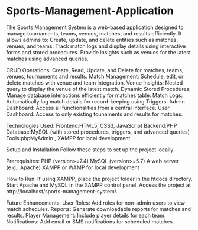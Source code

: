 # Sports-Management-Application
 The Sports Management System is a web-based application designed to manage tournaments, teams, venues, matches, and results efficiently. It allows admins to:  Create, update, and delete entities such as matches, venues, and teams. Track match logs and display details using interactive forms and stored procedures. Provide insights such as venues for the latest matches using advanced queries.

CRUD Operations:
Create, Read, Update, and Delete for matches, teams, venues, tournaments and results.
Match Management:
Schedule, edit, or delete matches with venue and team integration.
Venue Insights:
Nested query to display the venue of the latest match.
Dynamic Stored Procedures:
Manage database interactions efficiently for matches table.
Match Logs:
Automatically log match details for record-keeping using Triggers.
Admin Dashboard:
Access all functionalities from a central interface.
User Dashboard:
Access to only existing tounaments and results for matches.

Technologies Used:
Frontend:HTML5, CSS3, JavaScript
Backend:PHP
Database:MySQL (with stored procedures, triggers, and advanced queries)
Tools:phpMyAdmin , XAMPP for local development

Setup and Installation
Follow these steps to set up the project locally:

Prerequisites:
PHP (version>=7.4)
MySQL (version>=5.7)
A web server (e.g., Apache)
XAMPP or WAMP for local development

How to Run:
If using XAMPP, place the project folder in the htdocs directory.
Start Apache and MySQL in the XAMPP control panel.
Access the project at http://localhost/sports-management-system/.

Future Enhancements:
User Roles: Add roles for non-admin users to view match schedules.
Reports: Generate downloadable reports for matches and results.
Player Management: Include player details for each team.
Notifications: Add email or SMS notifications for scheduled matches.
